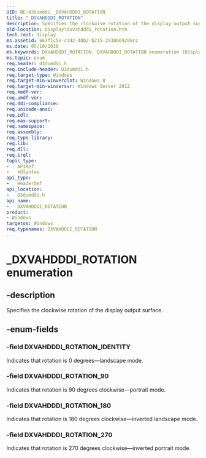 ```yaml
---
UID: NE:d3dumddi._DXVAHDDDI_ROTATION
title: "_DXVAHDDDI_ROTATION"
description: Specifies the clockwise rotation of the display output surface.
old-location: display\dxvahdddi_rotation.htm
tech.root: display
ms.assetid: 667f1c5e-c342-40b2-b215-2538669288cc
ms.date: 05/10/2018
ms.keywords: DXVAHDDDI_ROTATION, DXVAHDDDI_ROTATION enumeration [Display Devices], DXVAHDDDI_ROTATION_180, DXVAHDDDI_ROTATION_270, DXVAHDDDI_ROTATION_90, DXVAHDDDI_ROTATION_IDENTITY, _DXVAHDDDI_ROTATION, d3dumddi/DXVAHDDDI_ROTATION, d3dumddi/DXVAHDDDI_ROTATION_180, d3dumddi/DXVAHDDDI_ROTATION_270, d3dumddi/DXVAHDDDI_ROTATION_90, d3dumddi/DXVAHDDDI_ROTATION_IDENTITY, display.dxvahdddi_rotation
ms.topic: enum
req.header: d3dumddi.h
req.include-header: D3dumddi.h
req.target-type: Windows
req.target-min-winverclnt: Windows 8
req.target-min-winversvr: Windows Server 2012
req.kmdf-ver: 
req.umdf-ver: 
req.ddi-compliance: 
req.unicode-ansi: 
req.idl: 
req.max-support: 
req.namespace: 
req.assembly: 
req.type-library: 
req.lib: 
req.dll: 
req.irql: 
topic_type:
-	APIRef
-	kbSyntax
api_type:
-	HeaderDef
api_location:
-	D3dumddi.h
api_name:
-	DXVAHDDDI_ROTATION
product:
- Windows
targetos: Windows
req.typenames: DXVAHDDDI_ROTATION
---
```


# _DXVAHDDDI_ROTATION enumeration


## -description


Specifies the clockwise rotation of the display output surface.


## -enum-fields




### -field DXVAHDDDI_ROTATION_IDENTITY

Indicates that rotation is 0 degrees—landscape mode.


### -field DXVAHDDDI_ROTATION_90

Indicates that rotation is 90 degrees clockwise—portrait mode.


### -field DXVAHDDDI_ROTATION_180

Indicates that rotation is 180 degrees clockwise—inverted landscape mode.


### -field DXVAHDDDI_ROTATION_270

Indicates that rotation is 270 degrees clockwise—inverted portrait mode.

